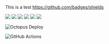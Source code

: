This is a test 
https://github.com/badges/shields

[![](https://img.shields.io/badge/X-000?style=for-the-badge&logo=x)](https://x.com/bioinfmatters)
[![](https://img.shields.io/badge/LinkedIn-0077B5?style=for-the-badge&logo=linkedin&logoColor=white)](https://www.linkedin.com/in/arashbagherabadi/)
[![](https://img.shields.io/badge/Telegram-000?style=for-the-badge&logo=telegram&logoColor=2CA5E0)](https://t.me/arashbioinfpv)
[![](https://img.shields.io/badge/-Instagram-%23E4405F?style=for-the-badge&logo=instagram&logoColor=white)](https://instagram.com/elmium_/)
[![](https://img.shields.io/badge/Gmail-333333?style=for-the-badge&logo=gmail&logoColor=red)](mailto:arash.bagherabadi@gmail.com)
[![](https://img.shields.io/badge/Discord-7289DA?style=for-the-badge&logo=discord&logoColor=white)](https://discord.com/channels/@arashbioinf/)

![Octopus Deploy](https://img.shields.io/badge/octopus%20deploy-0D80D8?style=for-the-badge&logo=octopusdeploy&logoColor=white)

![GitHub Actions](https://img.shields.io/badge/github%20actions-%232671E5.svg?style=for-the-badge&logo=githubactions&logoColor=white)




